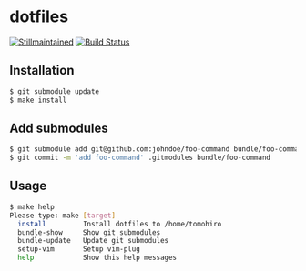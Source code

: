 dotfiles
================================================================================

[![Stillmaintained](http://stillmaintained.com/Tomohiro/dotfiles.png)](http://stillmaintained.com/Tomohiro/dotfiles)
[![Build Status](https://img.shields.io/travis/Tomohiro/dotfiles.svg?style=flat-square)](https://secure.travis-ci.org/Tomohiro/dotfiles)


Installation
--------------------------------------------------------------------------------

```sh
$ git submodule update
$ make install
```


Add submodules
--------------------------------------------------------------------------------

```sh
$ git submodule add git@github.com:johndoe/foo-command bundle/foo-command
$ git commit -m 'add foo-command' .gitmodules bundle/foo-command
```


Usage
--------------------------------------------------------------------------------

```sh
$ make help
Please type: make [target]
  install         Install dotfiles to /home/tomohiro
  bundle-show     Show git submodules
  bundle-update   Update git submodules
  setup-vim       Setup vim-plug
  help            Show this help messages
```
